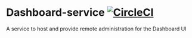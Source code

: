 # Dashboard-service [![CircleCI](https://circleci.com/gh/danesparza/Dashboard-service.svg?style=shield)](https://circleci.com/gh/danesparza/Dashboard-service)
A service to host and provide remote administration for the Dashboard UI
